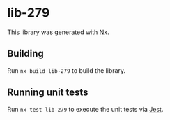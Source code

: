 # lib-279

This library was generated with [Nx](https://nx.dev).

## Building

Run `nx build lib-279` to build the library.

## Running unit tests

Run `nx test lib-279` to execute the unit tests via [Jest](https://jestjs.io).
